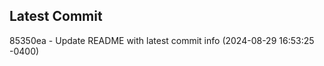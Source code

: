 
## Latest Commit
85350ea - Update README with latest commit info (2024-08-29 16:53:25 -0400) <Yunxi-Zhou>
